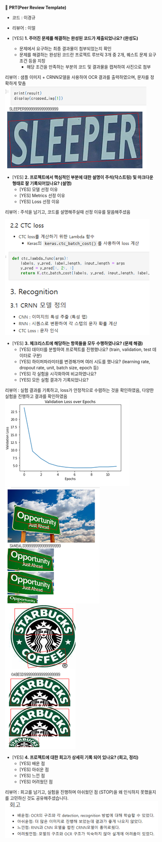 🔑 **PRT(Peer Review Template)**

- 코드 : 이경규
- 리뷰어 : 이얼

- [YES]  **1. 주어진 문제를 해결하는 완성된 코드가 제출되었나요? (완성도)**
    - 문제에서 요구하는 최종 결과물이 첨부되었는지 확인
    - 문제를 해결하는 완성된 코드란 프로젝트 루브릭 3개 중 2개, 
    퀘스트 문제 요구조건 등을 지칭
        - 해당 조건을 만족하는 부분의 코드 및 결과물을 캡쳐하여 사진으로 첨부

리뷰어 : 샘플 이미지 + CRNN모델을 사용하여 OCR 결과를 출력하였으며, 문자를 정확하게 맞춤
![](review/1.png)

- [YES]  **2. 프로젝트에서 핵심적인 부분에 대한 설명이 주석(닥스트링) 및 마크다운 형태로 잘 기록되어있나요? (설명)**
    - [YES]  모델 선정 이유
    - [YES]  Metrics 선정 이유
    - [YES]  Loss 선정 이유

리뷰어 : 주석을 남기고, 코드를 설명해주실때 선정 이유를 말씀해주셨음


![](review/6.png)

- [YES]  **3. 체크리스트에 해당하는 항목들을 모두 수행하였나요? (문제 해결)**
    - [YES]  데이터를 분할하여 프로젝트를 진행했나요? (train, validation, test 데이터로 구분)
    - [YES]  하이퍼파라미터를 변경해가며 여러 시도를 했나요? (learning rate, dropout rate, unit, batch size, epoch 등)
    - [YES]  각 실험을 시각화하여 비교하였나요?
    - [YES]  모든 실험 결과가 기록되었나요?

리뷰어 : 실험 결과를 기록하고, loss가 안정적으로 수렴하는 것을 확인하였음, 다양한 실험을 진행하고 결과를 확인하였음 
![](review/3.png)
![](review/4.png)
![](review/5.png)

- [YES]  **4. 프로젝트에 대한 회고가 상세히 기록 되어 있나요? (회고, 정리)**
    - [YES]  배운 점
    - [YES]  아쉬운 점
    - [YES]  느낀 점
    - [YES]  어려웠던 점

리뷰어 : 회고를 남기고, 실험을 진행하며 아쉬웠던 점 (STOP)을 왜 인식하지 못했을지를 고민하신 것도 공유해주셨습니다.
![](review/2.png)